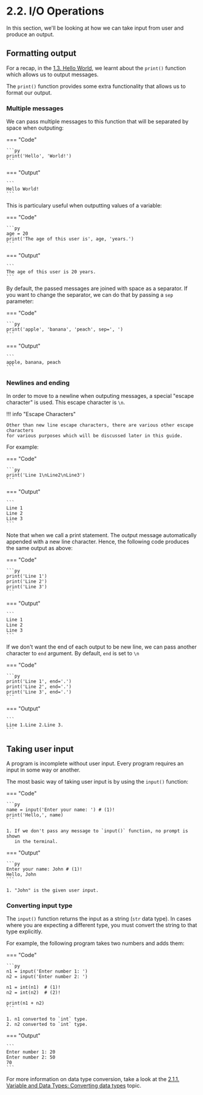 # 2.2. I/O Operations
In this section, we'll be looking at how we can take input from user and produce an output.

## Formatting output
For a recap, in the [1.3. Hello World](../../getting-started/the-first-program), we learnt
about the `print()` function which allows us to output messages.

The `print()` function provides some extra functionality that allows us to format our output.

### Multiple messages
We can pass multiple messages to this function that will be separated by space
when outputing:

=== "Code"

    ```py
    print('Hello', 'World!')
    ```

=== "Output"

    ```
    Hello World!
    ```

This is particulary useful when outputting values of a variable:

=== "Code"

    ```py
    age = 20
    print('The age of this user is', age, 'years.')
    ```

=== "Output"

    ```
    The age of this user is 20 years.
    ```

By default, the passed messages are joined with space as a separator. If you want
to change the separator, we can do that by passing a `sep` parameter:

=== "Code"

    ```py
    print('apple', 'banana', 'peach', sep=', ')
    ```

=== "Output"

    ```
    apple, banana, peach
    ```

### Newlines and ending
In order to move to a newline when outputing messages, a special "escape character" is used. 
This escape character is ``\n``.

!!! info "Escape Characters"

    Other than new line escape characters, there are various other escape characters
    for various purposes which will be discussed later in this guide.

For example:

=== "Code"

    ```py
    print('Line 1\nLine2\nLine3')
    ```

=== "Output"

    ```
    Line 1
    Line 2
    Line 3
    ```

Note that when we call a print statement. The output message automatically appended with
a new line character. Hence, the following code produces the same output as above:

=== "Code"

    ```py
    print('Line 1')
    print('Line 2')
    print('Line 3')
    ```

=== "Output"

    ```
    Line 1
    Line 2
    Line 3
    ```

If we don't want the end of each output to be new line, we can pass another character
to `end` argument. By default, `end` is set to `\n`

=== "Code"

    ```py
    print('Line 1', end='.')
    print('Line 2', end='.')
    print('Line 3', end='.')
    ```

=== "Output"

    ```
    Line 1.Line 2.Line 3.
    ```


## Taking user input
A program is incomplete without user input. Every program requires an input in some
way or another.

The most basic way of taking user input is by using the `input()` function:

=== "Code"

    ```py
    name = input('Enter your name: ') # (1)!
    print('Hello,', name)
    ```

    1. If we don't pass any message to `input()` function, no prompt is shown
       in the terminal.

=== "Output"

    ```py
    Enter your name: John # (1)!
    Hello, John
    ```

    1. "John" is the given user input.

### Converting input type
The `input()` function returns the input as a string (`str` data type). In cases
where you are expecting a different type, you must convert the string to that type
explicitly.

For example, the following program takes two numbers and adds them:

=== "Code"

    ```py
    n1 = input('Enter number 1: ')
    n2 = input('Enter number 2: ')

    n1 = int(n1)  # (1)!
    n2 = int(n2)  # (2)!

    print(n1 + n2)
    ```

    1. n1 converted to `int` type.
    2. n2 converted to `int` type.

=== "Output"

    ```
    Enter number 1: 20
    Enter number 2: 50
    70
    ```

For more information on data type conversion, take a look at the
[2.1.1. Variable and Data Types: Converting data types](./variables-and-data-types.md#converting-data-types) topic.
